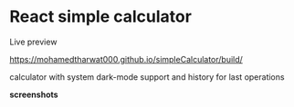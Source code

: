 # React simple calculator

Live preview

https://mohamedtharwat000.github.io/simpleCalculator/build/

calculator with system dark-mode support and history for last operations



**screenshots**
